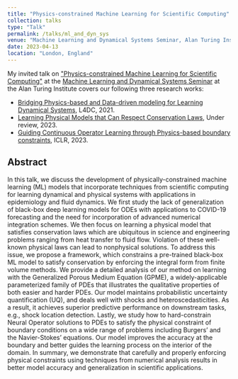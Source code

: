 ```yaml
---
title: "Physics-constrained Machine Learning for Scientific Computing"
collection: talks
type: "Talk"
permalink: /talks/ml_and_dyn_sys
venue: "Machine Learning and Dynamical Systems Seminar, Alan Turing Institute"
date: 2023-04-13
location: "London, England"
---
```


My invited talk on ["Physics-constrained Machine Learning for Scientific Computing"](https://www.youtube.com/watch?v=ag5qEEYTNFg) at the [Machine Learning and Dynamical Systems Seminar](https://www.turing.ac.uk/research/interest-groups/machine-learning-and-dynamical-systems) at the Alan Turing Institute covers our following three research works:
  - [Bridging Physics-based and Data-driven modeling for Learning Dynamical Systems](http://proceedings.mlr.press/v144/wang21a/wang21a.pdf), L4DC, 2021.
  - [Learning Physical Models that Can Respect Conservation Laws](https://arxiv.org/pdf/2302.11002.pdf), Under review, 2023.
  - [Guiding Continuous Operator Learning through Physics-based boundary constraints](https://www.amazon.science/publications/guiding-continuous-operator-learning-through-physics-based-boundary-constraints), ICLR, 2023.

## Abstract
In this talk, we discuss the development of physically-constrained machine learning (ML) models that incorporate techniques from scientific computing for learning dynamical and physical systems with applications in epidemiology and fluid dynamics. We first study the lack of generalization of black-box deep learning models for ODEs with applications to COVID-19 forecasting and the need for incorporation of advanced numerical integration schemes. We then focus on learning a physical model that satisfies conservation laws which are ubiquitous in science and engineering problems ranging from heat transfer to fluid flow. Violation of these well-known physical laws can lead to nonphysical solutions. To address this issue, we propose a framework, which constrains a pre-trained black-box ML model to satisfy conservation by enforcing the integral form from finite volume methods. We provide a detailed analysis of our method on learning with the Generalized Porous Medium Equation (GPME), a widely-applicable parameterized family of PDEs that illustrates the qualitative properties of both easier and harder PDEs. Our model maintains probabilistic uncertainty quantification (UQ), and deals well with shocks and heteroscedasticities. As a result, it achieves superior predictive performance on downstream tasks, e.g., shock location detection. Lastly, we study how to hard-constrain Neural Operator solutions to PDEs to satisfy the physical constraint of boundary conditions on a wide range of problems including Burgers’ and the Navier-Stokes’ equations. Our model improves the accuracy at the boundary and better guides the learning process on the interior of the domain. In summary, we demonstrate that carefully and properly enforcing physical constraints using techniques from numerical analysis results in better model accuracy and generalization in scientific applications.
